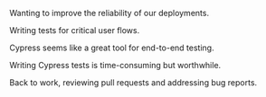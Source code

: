 Wanting to improve the reliability of our deployments.

Writing tests for critical user flows.

Cypress seems like a great tool for end-to-end testing.

Writing Cypress tests is time-consuming but worthwhile.

Back to work, reviewing pull requests and addressing bug reports.